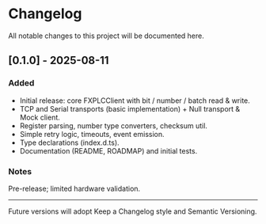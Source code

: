 # Changelog

All notable changes to this project will be documented here.

## [0.1.0] - 2025-08-11
### Added
- Initial release: core FXPLCClient with bit / number / batch read & write.
- TCP and Serial transports (basic implementation) + Null transport & Mock client.
- Register parsing, number type converters, checksum util.
- Simple retry logic, timeouts, event emission.
- Type declarations (index.d.ts).
- Documentation (README, ROADMAP) and initial tests.

### Notes
Pre-release; limited hardware validation.

---
Future versions will adopt Keep a Changelog style and Semantic Versioning.
